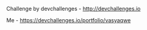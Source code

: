 Challenge by devchallenges - http://devchallenges.io

Me - https://devchallenges.io/portfolio/vasyaqwe